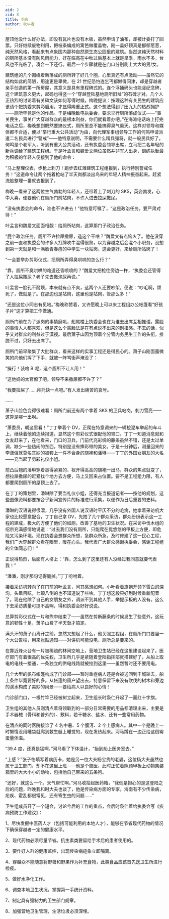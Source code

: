 ```yaml
---
aid: 2
zid: 8
title: 剪彩
author: 吹牛者
---
```


屋顶他没什么好办法，即没有瓦片也没有木板，虽然申请了油布，却被计委打了回票。只好继续废物利用，把枝条编成的篱笆做覆盖物，刚一盖好顶真是郁郁葱葱，纯天然风格，看起来有点象国内那种自然原生态公园里的建筑。当然这纯天然材料的厕所基本没有防风雨能力，好在临高在中秋过后基本上就是旱季，雨水不多，台风也不光临了，凑合一下还行。最后一个步骤就是在门口分别刷上大大的男/女。

建筑组的几个围绕着新落成的厕所转了好几个圈，心里真还有点激动——虽然它的结构如此的简陋，用途更是卑微，在 21 世纪恐怕连乞丐都懒得问津，却是穿越者亲手创造的第一所房屋，其意义是具有里程碑式的。连个浮捅码头也能竖纪念碑，这个建筑意义更大，起码也得竖一个“穿越登陆基地厕所旧址”的石碑才对。几个人正热烈的讨论着有关碑文该如何写得时候，梅晚提议：按理这种有关民生的建筑应该请个把执委来剪彩启用，才显得隆重正式。这个想法得到了田九九的热烈拥护——厕所毕竟是他的作品。于是梅晚致电执委会，要求举行厕所落成仪式——“事关民生，事关广大穿越群众的最根本利益，你们就看着办吧。”在海滩电话站上打完电话之后，梅晚想到既然要搞仪式，厕所里总不能搞得臭气熏天。这样对领导和媒体都不合适，便以“举行重大公共活动”为由，向代理军事组领导工作的何鸣申请派遣二名民兵进行“警戒”——他特意说明，不需要什么精兵强将，就一般民兵好了。何鸣是个老军人，听到有重大公共活动，还有执委会领导出席，立马把二名年轻的新兵调给了建筑工程组。于是叶孟言和魏爱文两位虽然并非军人出身，训练执勤最为积极的年轻人便接到了他的命令：

“马上整理仪表，步枪上刺刀！跑步去红滩建筑工程组报到，执行特别警戒任务！”这道命令让两个拖着枪站了半天岗都淡出鸟来的年轻人精神振奋起来。赶紧洗脸整理一番就去报到了。

梅晚一看来了这两位生气勃勃的年轻人，还带着上了刺刀的 SKS，英姿勃发，心中大喜，便要他们在厕所门前站岗，不许人进去拉屎撒尿。

“没有执委会的命令，谁也不许进去！”他特意叮嘱了，“这是政治任务，要严肃对待！”

叶孟言和魏爱文面面相觑：给厕所站岗，这算那门子政治任务。

“屁个政治任务。厕所不许拉屎撒尿，造这个干啥？”魏爱文有点恼火了。他在没穿之前一直和执委会的许多人打牌吹牛混得很熟，以为穿越之后会混个小职务，没想到第一天就是和一满脸青春痘的中学生一块站岗，这会更好，来给厕所站岗了！

“一会要举办剪彩仪式，把厕所弄得臭哄哄的怎么行？”

“靠，厕所不臭哄哄的难道还香喷喷的？”魏爱文把枪往旁边一杵，“执委会还管得了人拉屎撒尿？老子先去撒泡尿再说。”

叶孟言一脸孔不耐烦，本来就有点不爽，这两个人还要吵架，便说：“吵毛啊，烦死了，做就是了。在那边也是站岗，这里也是站岗，管那么多！”

“还是这位小同志有见地。”梅晚称赞着，又许愿晚上可以来工程组办公帐篷看“好孩子片”这才算把工作做通。

厕所门前在为了派岗的事情磨叽，船尾楼上执委会也在为谁去出席互相推诿。露脸的事情人人都喜欢，但是这么个露脸法是在有点说不出来的别扭感。不去的话，似乎又对群众的利益过于漠视。最后萧子山因为顶着个分管内务民生工作的头衔，推脱不过，只好去出席了。

厕所门前早聚集了大批群众，看来这样的实事工程还是得民心的。萧子山刚面露微笑的向他们挥了下手，就被一阵骂街声淹没了：

“操行！装啥 B 呢，造个厕所不让人用！”

“这他妈的太官僚了吧。领导不来撒尿都不许了？”

“我要拉屎了……拜托快一点吧。”有人发出痛苦的哀号。

……

萧子山脸色变得很难看：厕所门前还有两个拿着 SKS 的卫兵站岗，刺刀雪亮——这算是哪一出啊。

“萧委员，朝这里看！”丁丁举着个 DV，正爬在特意调来的一辆挖泥车举起的车斗上，继续着他的连续报道，显然这个剪彩仪式很配他的胃口。丁丁一知道消息就和女友赶来了，在他看来，门口的卫兵，门前代充彩绸的藤条虽然不错，还是太过单调，缺少一些热闹的东西，特别是没有捧彩带的美女。于是十分钟后，测量回来的李潇侣就莫名其妙的被套上一件不合身的旗袍和潘琳——丁丁的外国女朋友的大名——充当起了剪彩礼仪小姐。

前凸后翘的潘琳穿着裹得紧紧的、衩开得高高的旗袍一出马，群众的焦点就变了，想拉屎撒尿的赶紧找个地方去方便，马上又回来占位置。要不是工程组力阻，有人都要爬到厕所的屋顶上去了。

在丁丁的策划里，潘琳除了要当礼仪小姐，还得充当报道记者——按他的规划，这些图像资料都要按合乎新闻宣传片的标准进行采集，以便作为日后重要的史料。

潘琳的汉语说得很溜，几乎没有外国人说汉语时平仄不分的毛病，她拿着采访机大家也比较愿意配合，丁丁自己拿 DV，先拍了几个群众采访，群众纷纷表示这一工程的建成，极大的方便了他们的如厕，改善了基地的卫生状况。在采访中伐木组的绍宗充满感情地说道：“过去我们没有厕所，只能爬在晃悠悠的甲板上方便，即危险又污染环境。现在执委会想群众所想，急群众所急，及时修建了这一民心工程，我们广大穿越群众看在眼里，暖在心头。我代表广大群众感谢执委会，感谢工程组的全体同志们！”

正说得热烈，后面有人挤上：“靠，怎么到了这里还有人没经过我同意就要代表我！”

“潘潘，刚才那句记得删掉。”丁丁吩咐着。

接着采访机转向了在门前的叶孟言，问其感想如何。小叶看着旗袍开领下雪白的深沟，头晕目眩，七颠八倒的也不知道说了些啥。丁丁想这段只好到时候重新配音了。现在他除了自己的女朋友之外，调派不到其他人手，举提示板的人没有。这么下去采访质量可提不高啊，得和执委会好好说说。

总算剪彩仪式在一片和煦中结束了——虽然在剪断藤条的时候发生了些意外，这玩意的韧性十足，萧子山费了半天劲才搞定。

满头汗的萧子山离开之前，忽然又想起了什么，他关照工程组，在厕所门口要竖一个大公告栏，用来张贴通知——对讲机可能没电，厕所总是要来的。

在靠近烽火台有一片被稀疏的林间空地上，营地卫生站已经在这里建设起来了。医疗部门有着很高的优先权，卫生所几乎是紧随着登陆指挥部就搭建好了，从船上取电的电线一接通，一条独立的供电线路就被拉到这里——虽然暂时还不要用电。

几个大型的帆布帐篷构成了门诊部——暂时重症病人还是会被送回到丰城轮去，船上条件毕竟要好的多。从帐篷的窗户望出去，特意保留下来没有砍伐的树木和旁边的溪水构成了美妙的风景——要给病人以良好的心情！

门诊部门口，一根竹竿已经被树立起来，卫生组长时袅仁升起了一面红十字旗。

卫生组的其他人员则清点着将领取到的一部分日常需要的用品都清理出来，主要是手术器械（骨科和普外的）、敷料，若干糖水、盐水、还有一些常用药物。

在清点的同时医院接诊了 4 名中暑、5 个腹泻、2 个上感病人。其中一个是晚上一时懒惰没用睡袋就爬到救生艇上睡觉的，现在发热起来。河马蹲在一边正给这倒霉蛋量体温。

“39.4 度，还真是猛啊。”河马看了下体温计，“抬到船上医务室去。”

“上感？”张子怡填写着病历卡，她是另一位大夫杨宝贵的老婆，这位杨大夫虽然也属于卫生部门，却不在这里上班——他是个兽医，此时正忙着照顾甲板上动物集装箱里的大大小小的动物，包括他自己带来的五条狗。

“还好，就这么一个。天气帮忙啊。”河马收拾起医药箱，“我倒是担心的是这登陆之后的问题，昨晚我和时大夫也谈了，他是传染病方面的专家。海南有不少传染病，疟疾、霍乱都很常见，还有寄生虫的问题……”

卫生组成员开了一个短会，讨论今后的工作的重点，会后时袅仁着给执委会写《疾病预防工作建议》：

1、尽快发掘中医药人才（包括可能利用的本地人才），能够在节省现代药物的情况下确保穿越者一定的健康水平。

2、现代药物必须尽量节省。抗生素类要留给手术后的患者使用的。

3、要作好人群的健康监控，出现传染病迹象立即隔离。

4、穿越众不能随意将野兽和野果作为补充食物，此类食品应该首先送卫生所进行检疫。

5、做好水净化工作。

6、调查本地卫生状况，掌握第一手统计资料。

7、制定具有强制力的卫生部门规章。

8、加强营地卫生管理，生活垃圾必须深埋。
